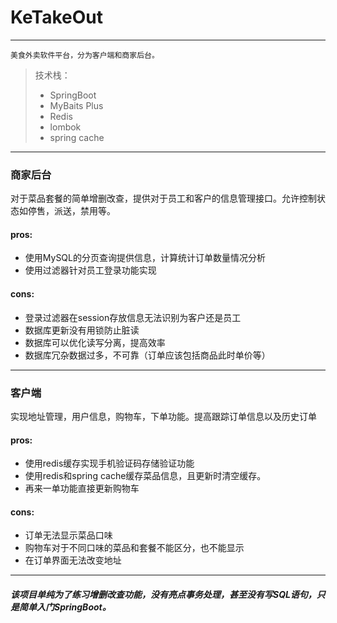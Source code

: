 # KeTakeOut

---
    美食外卖软件平台，分为客户端和商家后台。
>技术栈：
> + SpringBoot
> + MyBaits Plus
> + Redis
> + lombok
> + spring cache
---

### 商家后台
对于菜品套餐的简单增删改查，提供对于员工和客户的信息管理接口。允许控制状态如停售，派送，禁用等。

#### pros:
+ 使用MySQL的分页查询提供信息，计算统计订单数量情况分析
+ 使用过滤器针对员工登录功能实现
#### cons:
+ 登录过滤器在session存放信息无法识别为客户还是员工
+ 数据库更新没有用锁防止脏读
+ 数据库可以优化读写分离，提高效率
+ 数据库冗杂数据过多，不可靠（订单应该包括商品此时单价等）

---
### 客户端
实现地址管理，用户信息，购物车，下单功能。提高跟踪订单信息以及历史订单

#### pros:
+ 使用redis缓存实现手机验证码存储验证功能
+ 使用redis和spring cache缓存菜品信息，且更新时清空缓存。
+ 再来一单功能直接更新购物车
#### cons:
+ 订单无法显示菜品口味
+ 购物车对于不同口味的菜品和套餐不能区分，也不能显示
+ 在订单界面无法改变地址

---
##### 该项目单纯为了练习增删改查功能，没有亮点事务处理，甚至没有写SQL语句，只是简单入门SpringBoot。